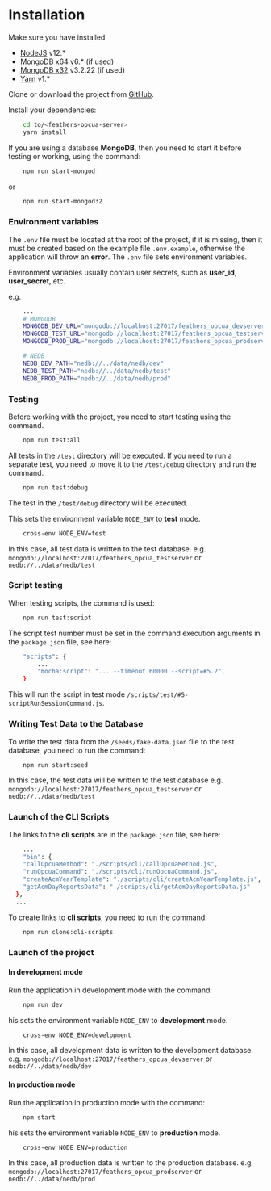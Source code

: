 # Installation

Make sure you have installed 

* [NodeJS](https://nodejs.org/en/download/releases/) v12.*
* [MongoDB x64](https://www.mongodb.com/try/download/community) v6.* (if used) 
* [MongoDB x32](https://www.mongodb.com/try/download/community) v3.2.22 (if used) 
* [Yarn](https://classic.yarnpkg.com/en/docs/install#windows-stable) v1.*

Clone or download the project from [GitHub](https://github.com/bsa-git/feathers-opcua-server).

Install your dependencies:

```bash
    cd to/<feathers-opcua-server>
    yarn install
```
If you are using a database **MongoDB**, then you need to start it before testing or working, using the command:

```bash
    npm run start-mongod
```
or

```bash
    npm run start-mongod32
```

### Environment variables

The `.env` file must be located at the root of the project, if it is missing, then it must be created based on the example file `.env.example`, otherwise the application will throw an **error**. The `.env` file sets environment variables. 

Environment variables usually contain user secrets, such as **user_id**, **user_secret**, etc.

e.g.
```bash
    ...
    # MONGODB
    MONGODB_DEV_URL="mongodb://localhost:27017/feathers_opcua_devserver"
    MONGODB_TEST_URL="mongodb://localhost:27017/feathers_opcua_testserver"
    MONGODB_PROD_URL="mongodb://localhost:27017/feathers_opcua_prodserver"

    # NEDB
    NEDB_DEV_PATH="nedb://../data/nedb/dev"
    NEDB_TEST_PATH="nedb://../data/nedb/test"
    NEDB_PROD_PATH="nedb://../data/nedb/prod"
```

### Testing

Before working with the project, you need to start testing using the command.
```bash
    npm run test:all
```
All tests in the `/test` directory will be executed. If you need to run a separate test, you need to move it to the `/test/debug` directory and run the command.
```bash
    npm run test:debug
```
The test in the `/test/debug` directory will be executed.

This sets the environment variable `NODE_ENV` to **test** mode.
```bash
    cross-env NODE_ENV=test
```
In this case, all test data is written to the test database.
e.g. `mongodb://localhost:27017/feathers_opcua_testserver` or `nedb://../data/nedb/test`

### Script testing

When testing scripts, the command is used:
```bash
    npm run test:script
```
The script test number must be set in the command execution arguments in the `package.json` file, see here: 
```bash
    "scripts": {
        ...
        "mocha:script": "... --timeout 60000 --script=#5.2",
    }
```
This will run the script in test mode `/scripts/test/#5-scriptRunSessionCommand.js`.

### Writing Test Data to the Database

To write the test data from the `/seeds/fake-data.json` file to the test database, you need to run the command:
```bash
    npm run start:seed
```
In this case, the test data will be written to the test database
e.g. `mongodb://localhost:27017/feathers_opcua_testserver` or `nedb://../data/nedb/test`

### Launch of the CLI Scripts

The links to the **cli scripts** are in the `package.json` file, see here:
```bash
    ...
    "bin": {
    "callOpcuaMethod": "./scripts/cli/callOpcuaMethod.js",
    "runOpcuaCommand": "./scripts/cli/runOpcuaCommand.js",
    "createAcmYearTemplate": "./scripts/cli/createAcmYearTemplate.js",
    "getAcmDayReportsData": "./scripts/cli/getAcmDayReportsData.js"
  },
  ...
```
To create links to **cli scripts**, you need to run the command:
```bash
    npm run clone:cli-scripts
```

### Launch of the project

#### In development mode

Run the application in development mode with the command:
```bash
    npm run dev
```
his sets the environment variable `NODE_ENV` to **development** mode.
```bash
    cross-env NODE_ENV=development
```
In this case, all development data is written to the development database.
e.g. `mongodb://localhost:27017/feathers_opcua_devserver` or `nedb://../data/nedb/dev`

#### In production mode

Run the application in production mode with the command:
```bash
    npm start
```
his sets the environment variable `NODE_ENV` to **production** mode.
```bash
    cross-env NODE_ENV=production
```
In this case, all production data is written to the production database.
e.g. `mongodb://localhost:27017/feathers_opcua_prodserver` or `nedb://../data/nedb/prod`